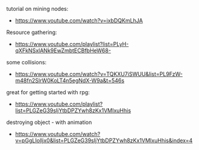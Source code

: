 
tutorial on mining nodes:
- https://www.youtube.com/watch?v=ixbDQKmLhJA

Resource gathering:
- https://www.youtube.com/playlist?list=PLyH-qXFkNSxlANk9EwZmbtECBfbHeW68-

some collisions:
- https://www.youtube.com/watch?v=TQKXU7iSWUU&list=PL9FzW-m48fn2SlrW0KoLT4n5egNdX-W9a&t=546s

great for getting started with rpg:
- https://www.youtube.com/playlist?list=PLGZeG39sIjYtbDPZYwh8zKx1VMIxuHhis

destroying object - with animation
- https://www.youtube.com/watch?v=pGgLIolljx0&list=PLGZeG39sIjYtbDPZYwh8zKx1VMIxuHhis&index=4


